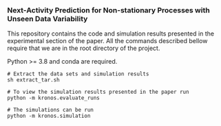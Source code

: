 ###  Next-Activity Prediction for Non-stationary Processes with Unseen Data Variability

This repository contains the code and simulation results presented in the
experimental section of the paper. All the commands described bellow require
that we are in the root directory of the project.

Python >= 3.8 and conda are required. 

```
# Extract the data sets and simulation results
sh extract_tar.sh

# To view the simulation results presented in the paper run
python -m kronos.evaluate_runs

# The simulations can be run 
python -m kronos.simulation
```

